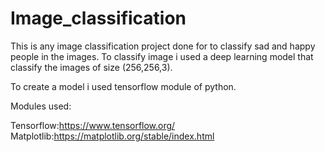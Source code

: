# Image_classification

This is any image classification project done for to classify sad and happy people in the images.
To classify image i used a deep learning model that classify the images of size (256,256,3).

To create a model i used tensorflow module of python.

Modules used:

Tensorflow:https://www.tensorflow.org/
Matplotlib:https://matplotlib.org/stable/index.html
